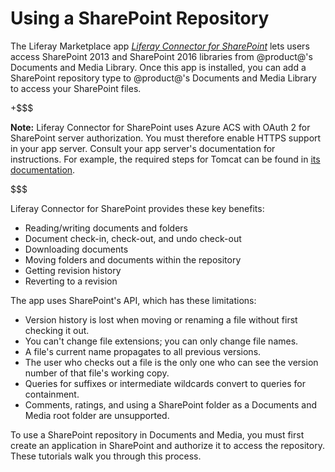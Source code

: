 # Using a SharePoint Repository [](id=using-a-sharepoint-repository)

The Liferay Marketplace app 
[*Liferay Connector for SharePoint*](https://web.liferay.com/marketplace/-/mp/application/105406871) 
lets users access SharePoint 2013 and SharePoint 2016 libraries from @product@'s 
Documents and Media Library. Once this app is installed, you can add a 
SharePoint repository type to @product@'s Documents and Media Library to access 
your SharePoint files. 

+$$$

**Note:** Liferay Connector for SharePoint uses Azure ACS with OAuth 2 for 
SharePoint server authorization. You must therefore enable HTTPS support in your 
app server. Consult your app server's documentation for instructions. For 
example, the required steps for Tomcat can be found in 
[its documentation](https://tomcat.apache.org/tomcat-8.0-doc/ssl-howto.html). 

$$$

Liferay Connector for SharePoint provides these key benefits: 

- Reading/writing documents and folders
- Document check-in, check-out, and undo check-out
- Downloading documents
- Moving folders and documents within the repository
- Getting revision history
- Reverting to a revision

The app uses SharePoint's API, which has these limitations: 

- Version history is lost when moving or renaming a file without first 
  checking it out.
- You can't change file extensions; you can only change file names.
- A file's current name propagates to all previous versions.
- The user who checks out a file is the only one who can see the version number 
  of that file's working copy.
- Queries for suffixes or intermediate wildcards convert to queries for 
  containment.
- Comments, ratings, and using a SharePoint folder as a Documents and Media root 
  folder are unsupported. 

To use a SharePoint repository in Documents and Media, you must first create an
application in SharePoint and authorize it to access the repository. These
tutorials walk you through this process. 
